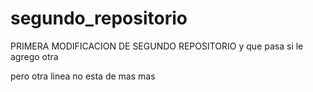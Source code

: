 # segundo_repositorio
PRIMERA MODIFICACION DE SEGUNDO REPOSITORIO
y que pasa si le agrego otra 

pero otra linea no esta de mas mas

